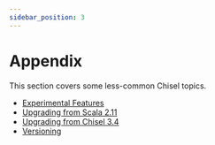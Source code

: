 ```yaml
---
sidebar_position: 3
---
```


# Appendix

This section covers some less-common Chisel topics.

* [Experimental Features](appendix/experimental-features)
* [Upgrading from Scala 2.11](appendix/upgrading-from-scala-2-11)
* [Upgrading from Chisel 3.4](appendix/upgrading-from-chisel-3-4)
* [Versioning](appendix/versioning)
